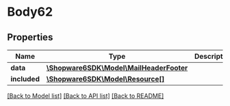 # Body62

## Properties
Name | Type | Description | Notes
------------ | ------------- | ------------- | -------------
**data** | [**\Shopware6SDK\Model\MailHeaderFooter**](MailHeaderFooter.md) |  | [optional] 
**included** | [**\Shopware6SDK\Model\Resource[]**](Resource.md) |  | [optional] 

[[Back to Model list]](../../README.md#documentation-for-models) [[Back to API list]](../../README.md#documentation-for-api-endpoints) [[Back to README]](../../README.md)

